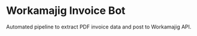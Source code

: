 # Workamajig Invoice Bot

Automated pipeline to extract PDF invoice data and post to Workamajig API.